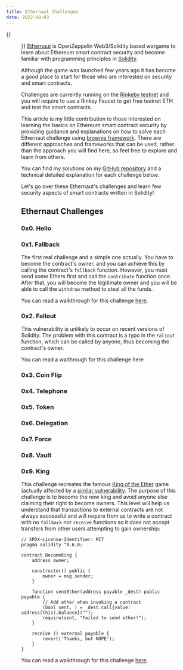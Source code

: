 ```yaml
---
title: Ethernaut Challenges
date: 2022-08-03
---
```

{{<figure src="../images/ethernaut.png">}}
[Ethernaut](https://ethernaut.openzeppelin.com/) is OpenZeppelin Web3/Solidity based wargame to learn about Ethereum smart contract security and become familiar with programming principles in [Solidity](https://docs.soliditylang.org/en/v0.8.15/).

Although the game was launched few years ago it has become a good place to start for those who are interested on security and smart contracts.

Challenges are currently running on the [Rinkeby testnet](https://www.alchemy.com/overviews/rinkeby-testnet) and you will require to use a Rinkey Faucet to get free testnet ETH and test the smart contracts.

This article is my little contribution to those interested on learning the basics on Ethereum smart contract security by providing  guidance and explanations on how to solve each Ethernaut challenge using [brownie framework](https://github.com/eth-brownie/brownie). There are different approaches and frameworks that can be used, rather than the approach you will find here, so feel free to explore and learn from others.

You can find my solutions on my [GitHub repository](https://github.com/0xroot-bf/ethernaut) and a technical detailed explanation for each challenge below.

Let's go over these Ethernaut's challenges and learn few security aspects of smart contracts written in Solidity!

## Ethernaut Challenges

### 0x0. Hello

### 0x1. Fallback
The first real challenge and a simple one actually. You have to become the contract's owner, and you can achieve this by calling the contract's `fallback` function. However, you must send some Ethers first and call the `contribute` function once. After that, you will become the legitimate owner and you will be able to call the `withdraw` method to steal all the funds.

You can read a walkthrough for this challenge [here](../ethernaut-1-fallback).

### 0x2. Fallout
This vulnerability is unlikely to occur on recent versions of Solidity. The problem with this contract is a typo in the `Fal1out` function, which can be called by anyone, thus becoming the contract's owner.

You can read a walthrough for this challenge here
### 0x3. Coin Flip

### 0x4. Telephone

### 0x5. Token

### 0x6. Delegation

### 0x7. Force

### 0x8. Vault

### 0x9. King
This challenge recreates the famous [King of the Ether](https://www.kingoftheether.com/thrones/kingoftheether/index.html) game (actually affected by a [similar vulnerability](http://www.kingoftheether.com/postmortem.html). The purpose of this challenge is to become the new king and avoid anyone else claiming their right to become owners. This level will help us understand that transactions to external contracts are not always successful and will require from us to write a contract with no `fallback` nor `receive` functions so it does not accept transfers from other users attempting to gain ownership:

```solidity {lineos=table,hl_lines=[17,18],lineofstart=1}
// SPDX-License-Identifier: MIT
pragma solidity ^0.6.0;

contract BecomeKing {
    address owner;

    constructor() public {
        owner = msg.sender;
    }

    function sendEther(address payable _dest) public payable {
        // Add ether when invoking a contract
        (bool sent, ) = _dest.call{value: address(this).balance}("");
        require(sent, "Failed to send ether!");
    }

    receive () external payable {
        revert('Thanks, but NOPE');
    }
}
```

You can read a walkthrough for this challenge [here](../ethernaut-9-king).
